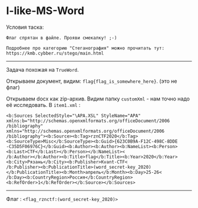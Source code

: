 # I-like-MS-Word

Условия таска: 
```
Флаг спрятан в файле. Прояви смекалку! ;-)

Подробнее про категорию "Стеганография" можно прочитать тут:
https://kmb.cybber.ru/stego/main.html
```
---

Задача похожая на `TrueWord`.

Открываем документ, видим: `flag{flag_is_somewhere_here}`. (это не флаг)

Открываем docx как zip-архив. Видим папку `customXml` - нам точно надо её исследовать. В `item1.xml` :

```
<b:Sources SelectedStyle="\APA.XSL" StyleName="APA" xmlns:b="http://schemas.openxmlformats.org/officeDocument/2006
/bibliography" xmlns="http://schemas.openxmlformats.org/officeDocument/2006
/bibliography"><b:Source><b:Tag>rznCTF2020</b:Tag><b:SourceType>Misc</b:SourceType><b:Guid>{623C0B9A-F12C-498C-8DDE
-C35D5F06976C}</b:Guid><b:Author><b:Author><b:NameList><b:Person><b:Last>CTF</b:Last></b:Person></b:NameList><
/b:Author></b:Author><b:Title>flag</b:Title><b:Year>2020</b:Year><b:City>Рязань</b:City><b:Publisher>Kvant-CTF<
/b:Publisher><b:PublicationTitle>(word_secret-key_2020)</b:PublicationTitle><b:Month>апрель</b:Month><b:Day>25-26<
/b:Day><b:CountryRegion>Россия</b:CountryRegion><b:RefOrder>1</b:RefOrder></b:Source></b:Sources>
```

---

Флаг : `<flag_rznctf:(word_secret-key_2020)>`
